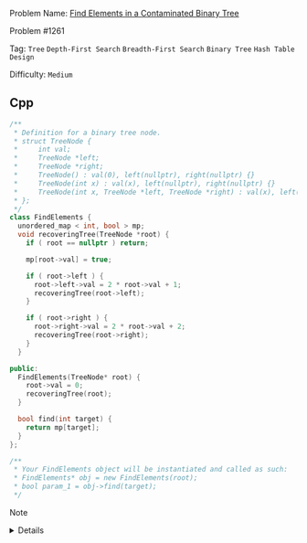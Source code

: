 Problem Name: [Find Elements in a Contaminated Binary Tree](https://leetcode.com/problems/find-elements-in-a-contaminated-binary-tree/description/)

Problem #1261

Tag: `Tree` `Depth-First Search` `Breadth-First Search` `Binary Tree` `Hash Table` `Design`

Difficulty: `Medium`

## Cpp

```cpp
/**
 * Definition for a binary tree node.
 * struct TreeNode {
 *     int val;
 *     TreeNode *left;
 *     TreeNode *right;
 *     TreeNode() : val(0), left(nullptr), right(nullptr) {}
 *     TreeNode(int x) : val(x), left(nullptr), right(nullptr) {}
 *     TreeNode(int x, TreeNode *left, TreeNode *right) : val(x), left(left), right(right) {}
 * };
 */
class FindElements {
  unordered_map < int, bool > mp;
  void recoveringTree(TreeNode *root) {
    if ( root == nullptr ) return;

    mp[root->val] = true;

    if ( root->left ) {
      root->left->val = 2 * root->val + 1;
      recoveringTree(root->left);
    }

    if ( root->right ) {
      root->right->val = 2 * root->val + 2;
      recoveringTree(root->right);
    }
  }

public:
  FindElements(TreeNode* root) {
    root->val = 0;
    recoveringTree(root);
  }

  bool find(int target) {
    return mp[target];
  }
};

/**
 * Your FindElements object will be instantiated and called as such:
 * FindElements* obj = new FindElements(root);
 * bool param_1 = obj->find(target);
 */
```

> [!NOTE]
>
> <details>
>   <li>Use <code>unordered_map</code> for storing the recovered node values</li>
>   <li>Recover the tree as per question</li>
>   <li>Return <code>true</code> or <code>false</code>, if <code>target</code> exist or not</li>
> </details>
